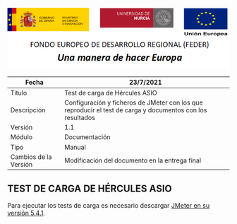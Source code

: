 ![](../Docs/media/CabeceraDocumentosMD.png)

| Fecha         | 23/7/2021                                                   |
| ------------- | ------------------------------------------------------------ |
|Titulo|Test de carga de Hércules ASIO| 
|Descripción|Configuración y ficheros de JMeter con los que reproducir el test de carga y documentos con los resultados|
|Versión|1.1|
|Módulo|Documentación|
|Tipo|Manual|
|Cambios de la Versión|Modificación del documento en la entrega final|

## TEST DE CARGA DE HÉRCULES ASIO

Para ejecutar los tests de carga es necesario descargar [JMeter en su versión 5.4.1](https://jmeter.apache.org/download_jmeter.cgi).


